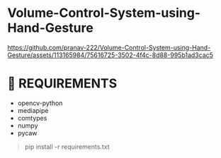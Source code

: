 # Volume-Control-System-using-Hand-Gesture
https://github.com/pranav-222/Volume-Control-System-using-Hand-Gesture/assets/113165984/75616725-3502-4f4c-8d88-995b1ad3cac5

# 💾 REQUIREMENTS

  * opencv-python
  * mediapipe
  * comtypes
  * numpy
  * pycaw

  > pip install -r requirements.txt


